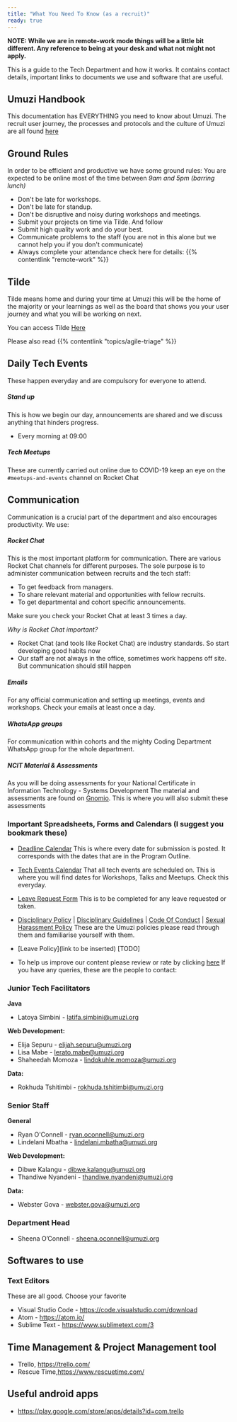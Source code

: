 ```yaml
---
title: "What You Need To Know (as a recruit)"
ready: true
---
```


**NOTE: While we are in remote-work mode things will be a little bit different. Any reference to being at your desk and what not might not apply.**

This is a guide to the Tech Department and how it works. It contains contact details, important links to documents we use and software that are useful.

## Umuzi Handbook

This documentation has EVERYTHING you need to know about Umuzi. The recruit user journey, the processes and protocols and the culture of Umuzi are all found [here](https://docs.google.com/document/d/1aal5u4dUAU1WvAWEWeW4uYVu8c4Q2JbwZuFcJqG2kbQ/edit#heading=h.qudvz63naw4s)

## Ground Rules

In order to be efficient and productive we have some ground rules:
You are expected to be online most of the time between _9am and 5pm (barring lunch)_

- Don't be late for workshops.
- Don't be late for standup.
- Don't be disruptive and noisy during workshops and meetings.
- Submit your projects on time via Tilde. And follow
- Submit high quality work and do your best.
- Communicate problems to the staff (you are not in this alone but we cannot help you if you don't communicate)
- Always complete your attendance check here for details: {{% contentlink "remote-work"  %}}

## Tilde

Tilde means home and during your time at Umuzi this will be the home of the majority or your learnings as well as the board that shows you your user journey and what you will be working on next. 

You can access Tilde [Here](https://tilde-front-dot-umuzi-prod.nw.r.appspot.com/)

Please also read {{% contentlink "topics/agile-triage"  %}}

## Daily Tech Events

These happen everyday and are compulsory for everyone to attend.

##### Stand up

This is how we begin our day, announcements are shared and we discuss anything that hinders progress.

- Every morning at 09:00

##### Tech Meetups

These are currently carried out online due to COVID-19 keep an eye on the `#meetups-and-events` channel on Rocket Chat

## Communication

Communication is a crucial part of the department and also encourages productivity.
We use:

##### Rocket Chat

This is the most important platform for communication. There are various Rocket Chat channels for different purposes. The sole purpose is to administer communication between recruits and the tech staff:

- To get feedback from managers.
- To share relevant material and opportunities with fellow recruits.
- To get departmental and cohort specific announcements.

Make sure you check your Rocket Chat at least 3 times a day.

_Why is Rocket Chat important?_

- Rocket Chat (and tools like Rocket Chat) are industry standards. So start developing good habits now
- Our staff are not always in the office, sometimes work happens off site. But communication should still happen

##### Emails

For any official communication and setting up meetings, events and workshops.
Check your emails at least once a day.

##### WhatsApp groups

For communication within cohorts and the mighty Coding Department WhatsApp group for the whole department.

##### NCIT Material & Assessments

As you will be doing assessments for your National Certificate in Information Technology - Systems Development
The material and assessments are found on [Gnomio](http://umuzi.gnomio.com/). This is where you will also submit these assessments

### Important Spreadsheets, Forms and Calendars (I suggest you bookmark these)

- [Deadline Calendar](https://calendar.google.com/calendar/b/3?cid=dW11emkub3JnXzdtN3ZwOXQ1M2VubGk3YTVuODNtOWdpOWNvQGdyb3VwLmNhbGVuZGFyLmdvb2dsZS5jb20)
  This is where every date for submission is posted. It corresponds with the dates that are in the Program Outline.

- [Tech Events Calendar](https://calendar.google.com/calendar/b/3?cid=dW11emkub3JnXzF1dGs1OWJuc2RqMDNpZDI3ZzlzZGJmb2EwQGdyb3VwLmNhbGVuZGFyLmdvb2dsZS5jb20)
  That all tech events are scheduled on. This is where you will find dates for Workshops, Talks and Meetups. Check this everyday.

- [Leave Request Form](https://docs.google.com/forms/d/e/1FAIpQLSdRy444hA3WR4Vul4nTXOuC0x9ZuA3TFBaB8aA-PPMDCeQN8g/viewform?usp=sf_link) This is to be completed for any leave requested or taken.

- [Disciplinary Policy](https://umuzi.gnomio.com/pluginfile.php/2134/mod_resource/content/1/Umuzi_Disciplinary%20Procedure.pdf) | [Disciplinary Guidelines](https://docs.google.com/spreadsheets/d/1C2DdiI0gdMvY3dFSJoJdWTAFxeTyixJs6auIt1wZVwU/edit?ts=5e732649#gid=0) |  [Code Of Conduct](https://umuzi.gnomio.com/pluginfile.php/2176/mod_resource/content/1/Umuzi%20Code%20of%20Conduct_December%202018.pdf) | [Sexual Harassment Policy](https://umuzi.gnomio.com/pluginfile.php/2304/mod_resource/content/1/Sexual%20Harassment%20Policy.pdf) These are the Umuzi policies please read through them and familiarise yourself with them.

- [Leave Policy](link to be inserted) [TODO]

- To help us improve our content please review or rate by clicking [here](https://docs.google.com/forms/d/e/1FAIpQLSfHCI5JtVCo28Yrvjn2xUq3sWTyvFFAtvs0h3eaPEMHRGBr6Q/viewform?usp=sf_link)
  If you have any queries, these are the people to contact:

### Junior Tech Facilitators

**Java**

 - Latoya Simbini - latifa.simbini@umuzi.org

**Web Development:**

 - Elija Sepuru - elijah.sepuru@umuzi.org
 - Lisa Mabe - lerato.mabe@umuzi.org
 - Shaheedah Momoza - lindokuhle.momoza@umuzi.org

**Data:**

 - Rokhuda Tshitimbi - rokhuda.tshitimbi@umuzi.org

### Senior Staff

**General**

 - Ryan O'Connell - ryan.oconnell@umuzi.org
 - Lindelani Mbatha - lindelani.mbatha@umuzi.org

**Web Development:**

- Dibwe Kalangu - dibwe.kalangu@umuzi.org
- Thandiwe Nyandeni - thandiwe.nyandeni@umuzi.org

**Data:**

- Webster Gova - webster.gova@umuzi.org

### Department Head

- Sheena O’Connell - sheena.oconnell@umuzi.org

## Softwares to use

### Text Editors

These are all good. Choose your favorite

- Visual Studio Code - https://code.visualstudio.com/download
- Atom - https://atom.io/
- Sublime Text - https://www.sublimetext.com/3

## Time Management & Project Management tool

- Trello, https://trello.com/
- Rescue Time,https://www.rescuetime.com/

## Useful android apps

- https://play.google.com/store/apps/details?id=com.trello
